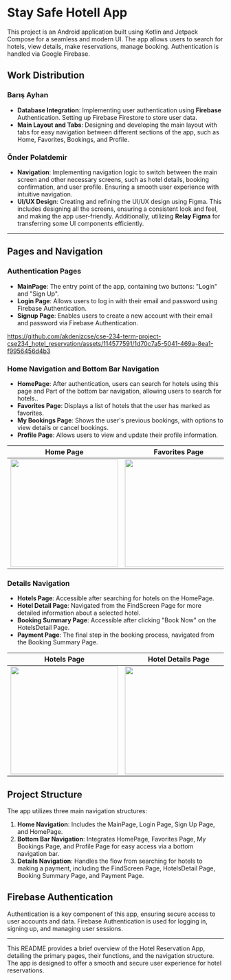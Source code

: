 # Stay Safe Hotell App

This project is an Android application built using Kotlin and Jetpack Compose for a seamless and modern UI. The app allows users to search for hotels, view details, make reservations, manage booking. Authentication is handled via Google Firebase.

## Work Distribution

### Barış Ayhan
- **Database Integration**: Implementing user authentication using **Firebase** Authentication. Setting up Firebase Firestore to store user data.
- **Main Layout and Tabs**: Designing and developing the main layout with tabs for easy navigation between different sections of the app, such as Home, Favorites, Bookings, and Profile.
  
### Önder Polatdemir
- **Navigation**: Implementing navigation logic to switch between the main screen and other necessary screens, such as hotel details, booking confirmation, and user profile. Ensuring a smooth user experience with intuitive navigation.
- **UI/UX Design**: Creating and refining the UI/UX design using Figma. This includes designing all the screens, ensuring a consistent look and feel, and making the app user-friendly. Additionally, utilizing **Relay Figma** for transferring some UI components efficiently.

---

## Pages and Navigation

### Authentication Pages
- **MainPage**: The entry point of the app, containing two buttons: "Login" and "Sign Up".
- **Login Page**: Allows users to log in with their email and password using Firebase Authentication.
- **Signup Page**: Enables users to create a new account with their email and password via Firebase Authentication.

https://github.com/akdenizcse/cse-234-term-project-cse234_hotel_reservation/assets/114577591/1d70c7a5-5041-469a-8ea1-f9956456d4b3

### Home Navigation and  Bottom Bar Navigation
- **HomePage**: After authentication, users can search for hotels using this page and Part of the bottom bar navigation, allowing users to search for hotels..
- **Favorites Page**: Displays a list of hotels that the user has marked as favorites.
- **My Bookings Page**: Shows the user's previous bookings, with options to view details or cancel bookings.
- **Profile Page**: Allows users to view and update their profile information.

| Home Page | Favorites Page | My Bookings Page | Profile Page |
| ----------- | ----------- | ----------- | ----------- |
| <img src="https://github.com/akdenizcse/cse-234-term-project-cse234_hotel_reservation/assets/114577591/11290ae9-86f6-42f1-8666-e550e37074a7" width="250"  /> | <img src="https://github.com/akdenizcse/cse-234-term-project-cse234_hotel_reservation/assets/114577591/9a487f12-b4d6-48db-b1e6-ae91a5d002af" width="250"  /> | <img src="https://github.com/akdenizcse/cse-234-term-project-cse234_hotel_reservation/assets/114577591/58a3068f-2dca-4fd7-b522-f4f87abd2fbf" width="250"  /> | <img src="https://github.com/akdenizcse/cse-234-term-project-cse234_hotel_reservation/assets/114577591/0d29376c-cf13-40b7-afd7-a7592441fc4c" width="250"  /> |


### Details Navigation
- **Hotels Page**: Accessible after searching for hotels on the HomePage.
- **Hotel Detail Page**: Navigated from the FindScreen Page for more detailed information about a selected hotel.
- **Booking Summary Page**: Accessible after clicking "Book Now" on the HotelsDetail Page.
- **Payment Page**: The final step in the booking process, navigated from the Booking Summary Page.

| Hotels Page | Hotel Details Page | Booking Summary Page | Payment Page | Payment Confirm Page |
| ----------- | ----------- | ----------- | ----------- | ----------- |
| <img src="https://github.com/akdenizcse/cse-234-term-project-cse234_hotel_reservation/assets/114577591/24add02a-42b0-4b83-9420-f42e2141dedf" width="250"  /> | <img src="https://github.com/akdenizcse/cse-234-term-project-cse234_hotel_reservation/assets/114577591/360a6a7e-c079-47cc-9c23-38df4598f239" width="250"  /> | <img src="https://github.com/akdenizcse/cse-234-term-project-cse234_hotel_reservation/assets/114577591/2265a442-0c8d-43c2-8480-029003e974d2" width="250"  /> | <img src="https://github.com/akdenizcse/cse-234-term-project-cse234_hotel_reservation/assets/114577591/20ec8c86-c7fb-4d50-b4e3-27a1e88ba473" width="250"  /> | <img src="https://github.com/akdenizcse/cse-234-term-project-cse234_hotel_reservation/assets/114577591/59c0deae-1c00-478a-bf88-0251ea8c3aed" width="250"  /> |


## Project Structure

The app utilizes three main navigation structures:

1. **Home Navigation**: Includes the MainPage, Login Page, Sign Up Page, and HomePage.
2. **Bottom Bar Navigation**: Integrates HomePage, Favorites Page, My Bookings Page, and Profile Page for easy access via a bottom navigation bar.
3. **Details Navigation**: Handles the flow from searching for hotels to making a payment, including the FindScreen Page, HotelsDetail Page, Booking Summary Page, and Payment Page.

## Firebase Authentication

Authentication is a key component of this app, ensuring secure access to user accounts and data. Firebase Authentication is used for logging in, signing up, and managing user sessions.

---

This README provides a brief overview of the Hotel Reservation App, detailing the primary pages, their functions, and the navigation structure. The app is designed to offer a smooth and secure user experience for hotel reservations.
